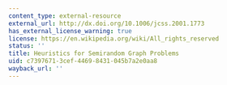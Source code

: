 ```yaml
---
content_type: external-resource
external_url: http://dx.doi.org/10.1006/jcss.2001.1773
has_external_license_warning: true
license: https://en.wikipedia.org/wiki/All_rights_reserved
status: ''
title: Heuristics for Semirandom Graph Problems
uid: c7397671-3cef-4469-8431-045b7a2e0aa8
wayback_url: ''
---
```


